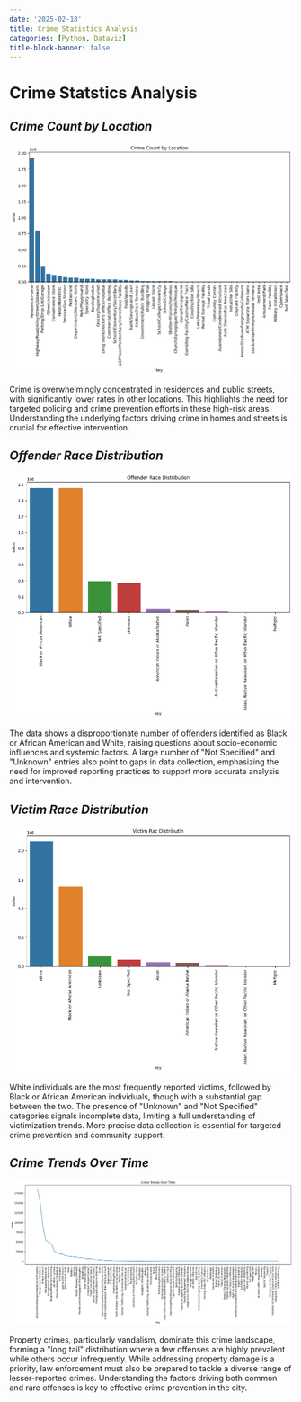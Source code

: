 ```yaml
---
date: '2025-02-18'
title: Crime Statistics Analysis
categories: [Python, Dataviz]
title-block-banner: false
---
```


# **Crime Statstics Analysis**

## *Crime Count by Location*

![Crime Count by Location](plot1.png)

Crime is overwhelmingly concentrated in residences and public streets, with significantly lower rates in other locations. This highlights the need for targeted policing and crime prevention efforts in these high-risk areas. Understanding the underlying factors driving crime in homes and streets is crucial for effective intervention.

## *Offender Race Distribution*

![Offender Race Distribution](plot2.png)

The data shows a disproportionate number of offenders identified as Black or African American and White, raising questions about socio-economic influences and systemic factors. A large number of "Not Specified" and "Unknown" entries also point to gaps in data collection, emphasizing the need for improved reporting practices to support more accurate analysis and intervention.

## *Victim Race Distribution*

![Victim Race Distribution](plot4.png)

White individuals are the most frequently reported victims, followed by Black or African American individuals, though with a substantial gap between the two. The presence of "Unknown" and "Not Specified" categories signals incomplete data, limiting a full understanding of victimization trends. More precise data collection is essential for targeted crime prevention and community support.

## *Crime Trends Over Time*

![Crime Trends Over Time](plot3.png)

Property crimes, particularly vandalism, dominate this crime landscape, forming a "long tail" distribution where a few offenses are highly prevalent while others occur infrequently. While addressing property damage is a priority, law enforcement must also be prepared to tackle a diverse range of lesser-reported crimes. Understanding the factors driving both common and rare offenses is key to effective crime prevention in the city.

